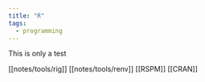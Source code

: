 ```yaml
---
title: "R"
tags:
  - programming
---
```


This is only a test

[[notes/tools/rig]] [[notes/tools/renv]] [[RSPM]] [[CRAN]] 
